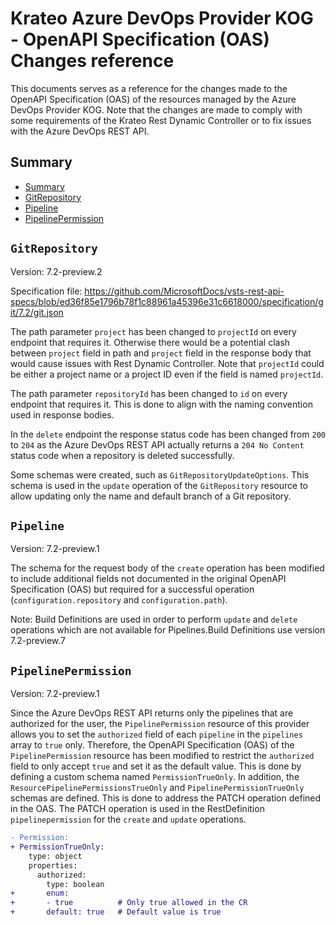 # Krateo Azure DevOps Provider KOG - OpenAPI Specification (OAS) Changes reference

This documents serves as a reference for the changes made to the OpenAPI Specification (OAS) of the resources managed by the Azure DevOps Provider KOG.
Note that the changes are made to comply with some requirements of the Krateo Rest Dynamic Controller or to fix issues with the Azure DevOps REST API.

## Summary

- [Summary](#summary)
- [GitRepository](#gitrepository)
- [Pipeline](#pipeline)
- [PipelinePermission](#pipelinepermission)

## `GitRepository`

Version: 7.2-preview.2

Specification file:
https://github.com/MicrosoftDocs/vsts-rest-api-specs/blob/ed36f85e1796b78f1c88961a45396e31c6618000/specification/git/7.2/git.json

The path parameter `project` has been changed to `projectId` on every endpoint that requires it.
Otherwise there would be a potential clash between `project` field in path and `project` field in the response body that would cause issues with Rest Dynamic Controller.
Note that `projectId` could be either a project name or a project ID even if the field is named `projectId`.

The path parameter `repositoryId` has been changed to `id` on every endpoint that requires it. This is done to align with the naming convention used in response bodies.

In the `delete` endpoint the response status code has been changed from `200` to `204` as the Azure DevOps REST API actually returns a `204 No Content` status code when a repository is deleted successfully.

Some schemas were created, such as `GitRepositoryUpdateOptions`. 
This schema is used in the `update` operation of the `GitRepository` resource to allow updating only the name and default branch of a Git repository.

## `Pipeline`

Version: 7.2-preview.1

The schema for the request body of the `create` operation has been modified to include additional fields not documented in the original OpenAPI Specification (OAS) but required for a successful operation (`configuration.repository` and `configuration.path`).


Note: Build Definitions are used in order to perform `update` and `delete` operations which are not available for Pipelines.Build Definitions use version 7.2-preview.7

## `PipelinePermission`

Version: 7.2-preview.1

Since the Azure DevOps REST API returns only the pipelines that are authorized for the user, the `PipelinePermission` resource of this provider allows you to set the `authorized` field of each `pipeline` in the `pipelines` array to `true` only.
Therefore, the OpenAPI Specification (OAS) of the `PipelinePermission` resource has been modified to restrict the `authorized` field to only accept `true` and set it as the default value.
This is done by defining a custom schema named `PermissionTrueOnly`.
In addition, the `ResourcePipelinePermissionsTrueOnly` and `PipelinePermissionTrueOnly` schemas are defined.
This is done to address the PATCH operation defined in the OAS.
The PATCH operation is used in the RestDefinition `pipelinepermission` for the `create` and `update` operations.

```diff
- Permission:
+ PermissionTrueOnly:
    type: object
    properties:
      authorized:
        type: boolean
+       enum:
+       - true          # Only true allowed in the CR
+       default: true   # Default value is true
```
